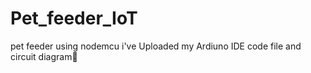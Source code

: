 # Pet_feeder_IoT
 pet feeder using nodemcu
 i've Uploaded my Ardiuno IDE code file and circuit diagram🎀
 